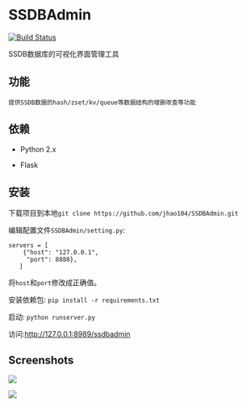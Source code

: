 SSDBAdmin
=======
[![Build Status](https://travis-ci.org/jhao104/SSDBAdmin.svg?branch=master)](https://travis-ci.org/jhao104/SSDBAdmin)

SSDB数据库的可视化界面管理工具


## 功能
    提供SSDB数据的hash/zset/kv/queue等数据结构的增删改查等功能

## 依赖

* Python 2.x

* Flask

## 安装

下载项目到本地`git clone https://github.com/jhao104/SSDBAdmin.git`

编辑配置文件`SSDBAdmin/setting.py`:
```
servers = [
    {"host": "127.0.0.1",
     "port": 8888},
   ]
```
将`host`和`port`修改成正确值。

安装依赖包:
```pip install -r requirements.txt```

启动:
```python runserver.py```

访问:http://127.0.0.1:8989/ssdbadmin


## Screenshots

![](./SSDBAdmin/static/img/index.png)

![](./SSDBAdmin/static/img/queue.png)
